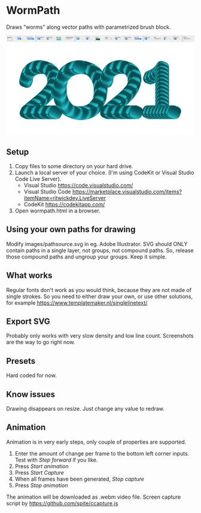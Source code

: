 # WormPath
 Draws "worms" along vector paths with parametrized brush block.

![Wormpath screenshot](/images/screenshot.png)

## Setup
 1. Copy files to some directory on your hard drive. 
 2. Launch a local server of your choice. (I'm using CodeKit or Visual Studio Code Live Server). 
    - Visual Studio https://code.visualstudio.com/  
    - Visual Studio Code https://marketplace.visualstudio.com/items?itemName=ritwickdey.LiveServer
    - CodeKit https://codekitapp.com/
 3. Open wormpath.html in a browser.

## Using your own paths for drawing 
 Modify images/pathsource.svg in eg. Adobe Illustrator. SVG should ONLY contain paths in a single layer, not groups, not compound paths. So, release those compound paths and ungroup your groups. Keep it simple.

## What works
 Regular fonts don't work as you would think, because they are not made of single strokes. So you need to either draw your own, or use other solutions, for example https://www.templatemaker.nl/singlelinetext/

## Export SVG
 Probably only works with very slow density and low line count. Screenshots are the way to go right now.

## Presets
 Hard coded for now.

## Know issues
 Drawing disappears on resize. Just change any value to redraw.

## Animation
 Animation is in very early steps, only couple of properties are supported. 
 1. Enter the amount of change per frame to the bottom left corner inputs. Test with *Step forward* if you like.
 2. Press *Start animation*
 3. Press *Start Capture*
 4. When all frames have been generated, *Stop capture*
 5. Press *Stop animation*

 The animation will be downloaded as .webm video file.
 Screen capture script by https://github.com/spite/ccapture.js
